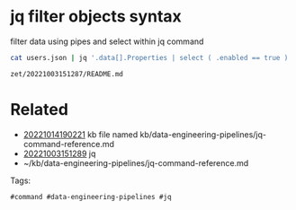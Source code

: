 # jq filter objects syntax
filter data using pipes and select within jq command
```bash
cat users.json | jq '.data[].Properties | select ( .enabled == true ) | .name'
```

` zet/20221003151287/README.md `

# Related

- [20221014190221](/zet/20221014190221/README.md) kb file named kb/data-engineering-pipelines/jq-command-reference.md
- [20221003151289](/zet/20221003151289/README.md) jq
- ~/kb/data-engineering-pipelines/jq-command-reference.md

Tags:

    #command #data-engineering-pipelines #jq 

